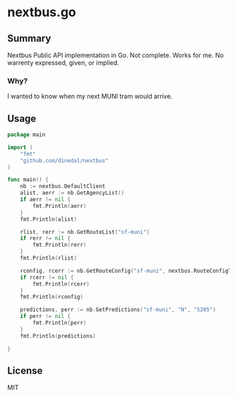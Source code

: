 # nextbus.go

## Summary

Nextbus Public API implementation in Go. Not complete. Works for me. No warrenty expressed, given, or implied.

### Why?

I wanted to know when my next MUNI tram would arrive.

## Usage

```go
package main

import (
    "fmt"
    "github.com/dinedal/nextbus"
)

func main() {
    nb := nextbus.DefaultClient
    alist, aerr := nb.GetAgencyList()
    if aerr != nil {
        fmt.Println(aerr)
    }
    fmt.Println(alist)

    rlist, rerr := nb.GetRouteList("sf-muni")
    if rerr != nil {
        fmt.Println(rerr)
    }
    fmt.Println(rlist)

    rconfig, rcerr := nb.GetRouteConfig("sf-muni", nextbus.RouteConfigTag("N"))
    if rcerr != nil {
        fmt.Println(rcerr)
    }
    fmt.Println(rconfig)

    predictions, perr := nb.GetPredictions("sf-muni", "N", "5205")
    if perr != nil {
        fmt.Println(perr)
    }
    fmt.Println(predictions)

}
```

## License
MIT
